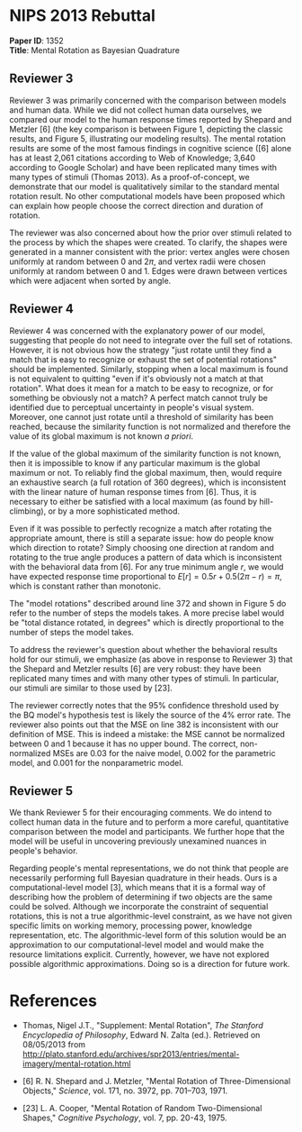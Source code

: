 # NIPS 2013 Rebuttal

**Paper ID**: 1352  
**Title**: Mental Rotation as Bayesian Quadrature

## Reviewer 3

Reviewer 3 was primarily concerned with the comparison between models
and human data. While we did not collect human data ourselves, we
compared our model to the human response times reported by Shepard and
Metzler [6] (the key comparison is between Figure 1, depicting the
classic results, and Figure 5, illustrating our modeling results).
The mental rotation results are some of the most famous findings in
cognitive science ([6] alone has at least 2,061 citations according to
Web of Knowledge; 3,640 according to Google Scholar) and have been
replicated many times with many types of stimuli (Thomas 2013). As a
proof-of-concept, we demonstrate that our model is qualitatively
similar to the standard mental rotation result.  No other
computational models have been proposed which can explain how people
choose the correct direction and duration of rotation.

The reviewer was also concerned about how the prior over stimuli
related to the process by which the shapes were created. To clarify,
the shapes were generated in a manner consistent with the prior:
vertex angles were chosen uniformly at random between 0 and $2\pi$,
and vertex radii were chosen uniformly at random between 0 and 1.
Edges were drawn between vertices which were adjacent when sorted by
angle.

## Reviewer 4

Reviewer 4 was concerned with the explanatory power of our model,
suggesting that people do not need to integrate over the full set of
rotations. However, it is not obvious how the strategy "just rotate
until they find a match that is easy to recognize or exhaust the set
of potential rotations" should be implemented. Similarly, stopping
when a local maximum is found is not equivalent to quitting "even if
it's obviously not a match at that rotation". What does it mean for a
match to be easy to recognize, or for something be obviously not a
match? A perfect match cannot truly be identified due to perceptual
uncertainty in people's visual system. Moreover, one cannot just
rotate until a threshold of similarity has been reached, because the
similarity function is not normalized and therefore the value of its
global maximum is not known *a priori*.

If the value of the global maximum of the similarity function is not
known, then it is impossible to know if any particular maximum is the
global maximum or not. To reliably find the global maximum, then,
would require an exhaustive search (a full rotation of 360 degrees),
which is inconsistent with the linear nature of human response times
from [6]. Thus, it is necessary to either be satisfied with a local
maximum (as found by hill-climbing), or by a more sophisticated method.

Even if it was possible to perfectly recognize a match after rotating
the appropriate amount, there is still a separate issue: how do people
know which direction to rotate? Simply choosing one direction at
random and rotating to the true angle produces a pattern of data which
is inconsistent with the behavioral data from [6]. For any true
minimum angle $r$, we would have expected response time proportional
to $E[r] = 0.5r + 0.5(2\pi - r) = \pi$, which is constant rather than
monotonic.

The "model rotations" described around line 372 and shown in Figure 5
do refer to the number of steps the models takes. A more precise label
would be "total distance rotated, in degrees" which is directly
proportional to the number of steps the model takes.

To address the reviewer's question about whether the behavioral
results hold for our stimuli, we emphasize (as above in response to
Reviewer 3) that the Shepard and Metzler results [6] are very robust:
they have been replicated many times and with many other types of
stimuli. In particular, our stimuli are similar to those used by [23].

The reviewer correctly notes that the 95% confidence threshold used by
the BQ model's hypothesis test is likely the source of the 4% error
rate. The reviewer also points out that the MSE on line 382 is
inconsistent with our definition of MSE. This is indeed a mistake: the
MSE cannot be normalized between 0 and 1 because it has no upper
bound. The correct, non-normalized MSEs are 0.03 for the naive model,
0.002 for the parametric model, and 0.001 for the nonparametric model.

## Reviewer 5

We thank Reviewer 5 for their encouraging comments. We do intend to
collect human data in the future and to perform a more careful,
quantitative comparison between the model and participants. We further
hope that the model will be useful in uncovering previously unexamined
nuances in people's behavior.

Regarding people's mental representations, we do not think that people
are necessarily performing full Bayesian quadrature in their
heads. Ours is a computational-level model [3], which means that it is
a formal way of describing how the problem of determining if two
objects are the same could be solved. Although we incorporate the
constraint of sequential rotations, this is not a true
algorithmic-level constraint, as we have not given specific limits on
working memory, processing power, knowledge representation, etc. The
algorithmic-level form of this solution would be an approximation to
our computational-level model and would make the resource limitations
explicit. Currently, however, we have not explored possible
algorithmic approximations. Doing so is a direction for future work.

# References

* Thomas, Nigel J.T., "Supplement: Mental Rotation", *The Stanford
  Encyclopedia of Philosophy*, Edward N. Zalta (ed.). Retrieved on
  08/05/2013 from
  http://plato.stanford.edu/archives/spr2013/entries/mental-imagery/mental-rotation.html

* [6] R. N. Shepard and J. Metzler, "Mental Rotation of
  Three-Dimensional Objects," *Science*, vol. 171, no. 3972,
  pp. 701–703, 1971.

* [23] L. A. Cooper, "Mental Rotation of Random Two-Dimensional
  Shapes," *Cognitive Psychology*, vol. 7, pp. 20-43, 1975.
